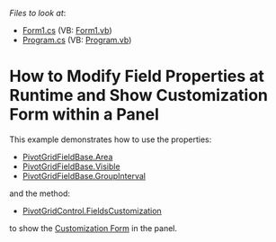 <!-- default file list -->
*Files to look at*:

* [Form1.cs](./CS/WindowsApplication32/Form1.cs) (VB: [Form1.vb](./VB/WindowsApplication32/Form1.vb))
* [Program.cs](./CS/WindowsApplication32/Program.cs) (VB: [Program.vb](./VB/WindowsApplication32/Program.vb))
<!-- default file list end -->
# How to Modify Field Properties at Runtime and Show Customization Form within a Panel


This example demonstrates how to use the properties:

* [PivotGridFieldBase.Area](http://docs.devexpress.com/WindowsForms/DevExpress.XtraPivotGrid.PivotGridFieldBase.Area)
*  [PivotGridFieldBase.Visible](http://docs.devexpress.com/WindowsForms/DevExpress.XtraPivotGrid.PivotGridFieldBase.Visible) 
*  [PivotGridFieldBase.GroupInterval](http://docs.devexpress.com/WindowsForms/DevExpress.XtraPivotGrid.PivotGridFieldBase.GroupInterval)

and the method:

* [PivotGridControl.FieldsCustomization](http://docs.devexpress.com/WindowsForms/DevExpress.XtraPivotGrid.PivotGridControl.FieldsCustomization) 

to show the [Customization Form](https://docs.devexpress.com/WindowsForms/1805) in the panel.